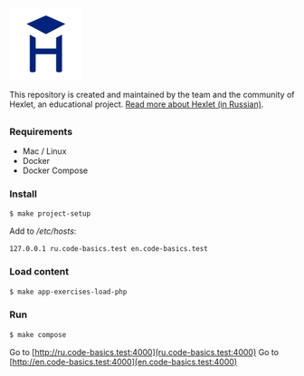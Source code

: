 ##
[![Hexlet Ltd. logo](https://raw.githubusercontent.com/Hexlet/hexletguides.github.io/master/images/hexlet_logo128.png)](https://ru.hexlet.io/pages/about?utm_source=github&utm_medium=link&utm_campaign=hexlet-basics)

This repository is created and maintained by the team and the community of Hexlet, an educational project. [Read more about Hexlet (in Russian)](https://ru.hexlet.io/pages/about?utm_source=github&utm_medium=link&utm_campaign=hexlet-basics).
##
### Requirements

* Mac / Linux
* Docker
* Docker Compose

### Install

```sh
$ make project-setup
```

Add to _/etc/hosts_:

    127.0.0.1 ru.code-basics.test en.code-basics.test

### Load content

```sh
$ make app-exercises-load-php
```

### Run

```sh
$ make compose
```

Go to [http://ru.code-basics.test:4000](ru.code-basics.test:4000)
Go to [http://en.code-basics.test:4000](en.code-basics.test:4000)

